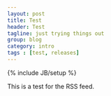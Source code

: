 ```yaml
---
layout: post
title: Test
header: Test
tagline: just trying things out
group: blog
category: intro
tags : [test, releases]
---
```

{% include JB/setup %}

This is a test for the RSS feed.
